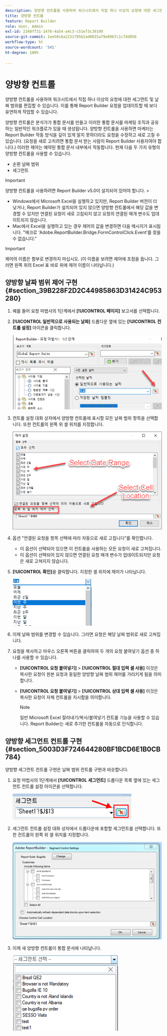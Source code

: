 ```yaml
---
description: 양방향 컨트롤을 사용하여 워크시트에서 직접 하나 이상의 요청에 대한 세그먼트 및 날짜 범위를 편집할 수 있습니다. 이를 통해 Report Builder 요청을 업데이트할 때 보다 유연하게 작업할 수 있습니다.
title: 양방향 컨트롤
feature: Report Builder
role: User, Admin
exl-id: 2340ff31-1478-4a54-a4c3-c51e73c39109
source-git-commit: 1ee50c6a2231795b2ad0015a79e09b7c1c74d850
workflow-type: ht
source-wordcount: '541'
ht-degree: 100%

---
```


# 양방향 컨트롤

양방향 컨트롤을 사용하여 워크시트에서 직접 하나 이상의 요청에 대한 세그먼트 및 날짜 범위를 편집할 수 있습니다. 이를 통해 Report Builder 요청을 업데이트할 때 보다 유연하게 작업할 수 있습니다.

양방향 컨트롤은 분석가가 통합 문서를 만들고 이러한 통합 문서를 마케팅 조직과 공유하는 일반적인 워크플로가 있을 때 생성됩니다. 양방향 컨트롤을 사용하면 마케터는 Report Builder 작동 방식을 깊이 있게 알지 못하더라도 요청을 수정하고 새로 고칠 수 있습니다. (요청을 새로 고치려면 통합 문서 받는 사람이 Report Builder 사용자여야 합니다.) 이러한 제어는 예약된 통합 문서 내부에서 작동합니다. 현재 다음 두 가지 유형의 양방향 컨트롤을 사용할 수 있습니다.

* 순환 날짜 범위
* 세그먼트

>[!IMPORTANT]
>
>양방향 컨트롤을 사용하려면 Report Builder v5.0이 설치되어 있어야 합니다. >
>* Windows에서 Microsoft Excel을 실행하고 있지만, Report Builder 버전이 더 낮거나, Report Builder가 설치되어 있지 않으면 양방향 컨트롤에서 해당 값을 변경할 수 있지만 연결된 요청이 새로 고침되지 않고 요청의 연결된 매개 변수도 업데이트되지 않습니다.
>* Mac에서 Excel을 실행하고 있는 경우 제어의 값을 변경하면 다음 메시지가 표시됩니다. &quot;매크로 ‘Adobe.ReportBuilder.Bridge.FormControlClick.Event’를 찾을 수 없습니다.&quot;
>


>[!IMPORTANT]
>
>제어의 이름은 함부로 변경하지 마십시오. (이 이름을 보려면 제어에 초점을 둡니다. 그러면 왼쪽 위의 Excel 표 바로 위에 제어 이름이 나타납니다.)

## 양방향 날짜 범위 제어 구현 {#section_39B228F2D2C44985863D31424C953280}

1. 예를 들어 요청 마법사의 1단계에서 **[!UICONTROL 페이지]** 보고서를 선택합니다.
1. **[!UICONTROL 일반적으로 사용되는 날짜]** 드롭다운 옆에 있는 **[!UICONTROL 컨트롤 설정]** 아이콘을 클릭합니다.

   ![](assets/date_range_control.png)

1. 컨트롤 설정 대화 상자에서 양방향 컨트롤에 표시할 모든 날짜 범위 항목을 선택합니다. 또한 컨트롤의 왼쪽 위 셀 위치를 지정합니다.

   ![](assets/control_settings.png)

1. 옵션 &quot;연결된 요청을 항목 선택에 따라 자동으로 새로 고칩니다”를 확인합니다.

   * 이 옵션이 선택되어 있으면 이 컨트롤을 사용하는 모든 요청이 새로 고쳐집니다.
   * 이 옵션이 선택되어 있지 않으면 연결된 요청 매개 변수가 업데이트되지만 요청은 새로 고쳐지지 않습니다.

1. **[!UICONTROL 확인]**&#x200B;을 클릭합니다. 지정한 셀 위치에 제어가 나타납니다.

   ![](assets/date_range_control_interactive.png)

1. 이제 날짜 범위를 변경할 수 있습니다. 그러면 요청은 해당 날짜 범위로 새로 고쳐집니다.
1. 요청을 복사하고 마우스 오른쪽 버튼을 클릭하여 두 개의 요청 붙여넣기 옵션 중 하나를 사용할 수 있습니다.

   * **[!UICONTROL 요청 붙여넣기]** > **[!UICONTROL 절대 입력 셀 사용]** 이것은 복사한 요청이 원본 요청과 동일한 양방향 날짜 범위 제어를 가리키게 됨을 의미합니다.

   * **[!UICONTROL 요청 붙여넣기]** > **[!UICONTROL 상대 입력 셀 사용]** 이것은 복사한 요청이 자체 컨트롤을 지시함을 의미합니다.

      >[!NOTE]
      >
      >일반 Microsoft Excel 잘라내기/복사/붙여넣기 컨트롤 기능을 사용할 수 있습니다. Report Builder는 새로 추가한 컨트롤을 자동으로 인식합니다.

## 양방향 세그먼트 컨트롤 구현 {#section_5003D3F724644280BF1BCD6E1B0CB784}

양방향 세그먼트 컨트롤 구현은 날짜 범위 컨트롤 구현과 비슷합니다.

1. 요청 마법사의 1단계에서 **[!UICONTROL 세그먼트]** 드롭다운 목록 옆에 있는 세그먼트 컨트롤 설정 아이콘을 선택합니다.

   ![](assets/segment_interactive_1.png)

1. 세그먼트 컨트롤 설정 대화 상자에서 드롭다운에 포함할 세그먼트를 선택합니다. 또한 컨트롤의 왼쪽 위 셀 위치를 지정합니다.

   ![](assets/segment_drop_down_properties.png)

1. 이제 새 양방향 컨트롤이 통합 문서에 나타납니다.

   ![](assets/segment_interactive_3.png)
